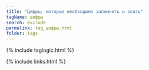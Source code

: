 ```yaml
---
title: "Цифры, которые необходимо запомнить и знать"
tagName: цифры
search: exclude
permalink: tag_цифры.html
folder: tags
---
```

{% include taglogic.html %}

{% include links.html %}
